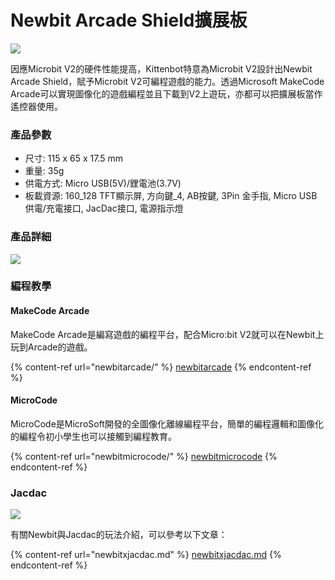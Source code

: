 # Newbit Arcade Shield擴展板

![](https://kittenbothk.readthedocs.io/en/latest/\_images/newbit.png)

因應Microbit V2的硬件性能提高，Kittenbot特意為Microbit V2設計出Newbit Arcade Shield，賦予Microbit V2可編程遊戲的能力。透過Microsoft MakeCode Arcade可以實現圖像化的遊戲編程並且下載到V2上遊玩，亦都可以把擴展板當作遙控器使用。

### 產品參數

* 尺寸: 115 x 65 x 17.5 mm
* 重量: 35g
* 供電方式: Micro USB(5V)/鋰電池(3.7V)
* 板載資源: 160_128 TFT顯示屏, 方向鍵_4, AB按鍵, 3Pin 金手指, Micro USB供電/充電接口, JacDac接口, 電源指示燈

### 產品詳細

![](https://kittenbothk.readthedocs.io/en/latest/\_images/detail.png)

### 編程教學

#### MakeCode Arcade

MakeCode Arcade是編寫遊戲的編程平台，配合Micro:bit V2就可以在Newbit上玩到Arcade的遊戲。

{% content-ref url="newbitarcade/" %}
[newbitarcade](newbitarcade/)
{% endcontent-ref %}

#### MicroCode

MicroCode是MicroSoft開發的全圖像化離線編程平台，簡單的編程邏輯和圖像化的編程令初小學生也可以接觸到編程教育。

{% content-ref url="newbitmicrocode/" %}
[newbitmicrocode](newbitmicrocode/)
{% endcontent-ref %}

### Jacdac

![](https://kittenbothk.readthedocs.io/en/latest/\_images/jacdac.jpg)

有關Newbit與Jacdac的玩法介紹，可以參考以下文章：

{% content-ref url="newbitxjacdac.md" %}
[newbitxjacdac.md](newbitxjacdac.md)
{% endcontent-ref %}
